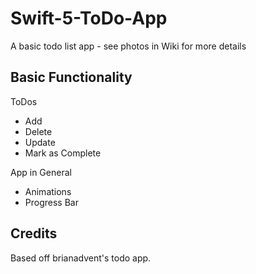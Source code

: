 # Swift-5-ToDo-App
A basic todo list app - see photos in Wiki for more details


## Basic Functionality
ToDos
- Add
- Delete
- Update
- Mark as Complete

App in General
- Animations
- Progress Bar


## Credits
Based off brianadvent's todo app.







